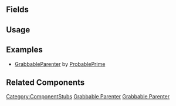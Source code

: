 <languages></languages> <translate>

## Fields

## Usage

## Examples

-   [GrabbableParenter](https://www.youtube.com/watch?v=sEAePnKuXGk) by
    [ProbablePrime](User:ProbablePrime "wikilink")

## Related Components

</translate>

[Category:ComponentStubs](Category:ComponentStubs "wikilink") [Grabbable
Parenter](Category:Components{{#translation:}} "wikilink") [Grabbable
Parenter](Category:Components:Transform:Interaction{{#translation:}} "wikilink")